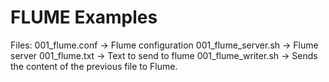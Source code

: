 FLUME Examples
==============

Files:
001_flume.conf -> Flume configuration
001_flume_server.sh -> Flume server
001_flume.txt -> Text to send to flume
001_flume_writer.sh -> Sends the content of the previous file to Flume.
